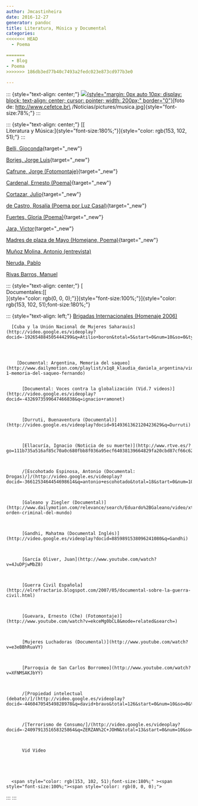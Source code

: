 ```yaml
---
author: Jmcastinheira
date: 2016-12-27
generator: pandoc
title: Literatura, Música y Documental
categories:
<<<<<<< HEAD
  - Poema

=======
  - Blog
- Poema
>>>>>>> 186db3ed77b40c7493a2fedc023e873cd977b3e0

---
```




::: {style="text-align: center;"}
[![](http://www.cefetce.br/Noticias/pictures/musica.jpg){style="margin: 0px auto 10px; display: block; text-align: center; cursor: pointer; width: 200px;"
border="0"}](http://www.cefetce.br/Noticias/pictures/musica.jpg)[foto
de: http://www.cefetce.br\
/Noticias/pictures/musica.jpg]{style="font-size:78%;"}
:::

::: {style="text-align: center;"}
[[\
Literatura y
Música:]{style="font-size:180%;"}]{style="color: rgb(153, 102, 51);"}
:::

[Belli,
Gioconda](http://www.youtube.com/watch?v=POWT2DeXro4){target="_new"}

[Borjes, Jorge
Luis](http://www.youtube.com/watch?v=k24ecC5atfg&mode=related&search=){target="_new"}

[Cafrune, Jorge
(Fotomontaje)](http://www.youtube.com/watch?v=r2fZ2ZiIrqw){target="_new"}

[Cardenal, Ernesto
(Poema)](http://video.google.es/videoplay?docid=-7715314310626077690&q=Ernesto+Cardenal){target="_new"}

[Cortazar,
Julio](http://www.youtube.com/watch?v=Eo7aDGYLQI4&mode=related&search=){target="_new"}

[de Castro, Rosalía (Poema por Luz
Casal)](http://www.youtube.com/watch?v=7wIk8fPzFlU&mode=related&search=){target="_new"}

[Fuertes, Gloria
(Poema)](http://video.google.es/videoplay?docid=-4595909505449602120&q=Gloria+Fuertes){target="_new"}

[Jara,
Victor](http://www.youtube.com/watch?v=UFCFteilx04){target="_new"}

[Madres de plaza de Mayo (Homejane,
Poema)](http://www.youtube.com/watch?v=W3lVvucJRN8){target="_new"}

[Muñoz Molina, Antonio
(entrevista)](http://video.google.es/videoplay?docid=2289975239299425692&q=emilio+calatayud&total=6&start=0&num=10&so=0&type=search&plindex=0)

[Neruda,
Pablo](http://video.google.es/videoplay?docid=-6358739084781563992&amp;q=Pablo+neruda&total=492&start=10&num=10&so=0&type=search&plindex=7)

[Rivas Barros,
Manuel](http://video.google.es/videoplay?docid=-4985796778568256425&q=Manuel+Rivas&total=48&start=0&num=10&so=0&type=search&plindex=4)

::: {style="text-align: center;"}
[\
Documentales:[[\
]{style="color: rgb(0, 0, 0);"}]{style="font-size:100%;"}]{style="color: rgb(153, 102, 51);font-size:180%;"}

::: {style="text-align: left;"}
    [Brigadas Internacionales (Homenaje 2006)](http://www.youtube.com/watch?v=BOX6XiVdcP0) 

    
      [Cuba y la Unión Nacional de Mujeres Saharauis](http://video.google.es/videoplay?docid=-192654884505444299&q=Atilio+boron&total=5&start=0&num=10&so=0&type=search&plindex=1)
    

    
      
        [Documental: Argentina, Memoria del saqueo](http://www.dailymotion.com/playlist/x1q8_klaudia_daniela_argentina/video/xsdw3_parte-1-memoria-del-saqueo-fernando) 
        
        
          [Documental: Voces contra la globalización (Vid.7 videos)](http://video.google.es/videoplay?docid=-4326973599647466838&q=ignacio+ramonet)
        
        
        
          [Durruti, Buenaventura (Documental)](http://video.google.es/videoplay?docid=9149361362120423629&q=Durruti)
        
        
        
          [Ellacuría, Ignacio (Noticia de su muerte)](http://www.rtve.es/?go=111b735a516af85c70a0c680fbb8f036a95ecf64038139664829fa20cbd87cf66c62490b43e71588454dae833b9174e7153a737f072a94a06e784e27b5e4dac99de14604dcb54cb1c3e3bf3488d468e12b390c41b5df44dc2b08402592ac61d5)
        
        
        
          /[Escohotado Espinosa, Antonio (Documental: Drogas)/]/(http://video.google.es/videoplay?docid=-3661253464454698614&q=antonio+escohotado&total=18&start=0&num=10&so=0&type=search&plindex=0/)
        
        
        
          [Galeano y Ziegler (Documental)](http://www.dailymotion.com/relevance/search/Eduardo%2BGaleano/video/xthyt_el-orden-criminal-del-mundo)
        
        
        
          [Gandhi, Mahatma (Documental Inglés)](http://video.google.es/videoplay?docid=8859891538096241080&q=Gandhi)
        
        
        
          [García Oliver, Juan](http://www.youtube.com/watch?v=4JuDPjwMbZ8)
        
        
        
          [Guerra Civil Española](http://elrefractario.blogspot.com/2007/05/documental-sobre-la-guerra-civil.html)
        
        
        
          [Guevara, Ernesto (Che) (Fotomontaje)](http://www.youtube.com/watch?v=ekceMg0bCL8&mode=related&search=)
        
        
        
          [Mujeres Luchadoras (Documental)](http://www.youtube.com/watch?v=e3eBBhRuaVY)
        
        
        
          [Parroquia de San Carlos Borromeo](http://www.youtube.com/watch?v=XFNMSAKJbYY)
        
        
        
          /[Propiedad intelectual (debate)/]/(http://video.google.es/videoplay?docid=-446047054549828978&q=david+bravo&total=126&start=0&num=10&so=0&type=search&plindex=7/)
        
        
        
          /[Terrorismo de Consumo/]/(http://video.google.es/videoplay?docid=-2409791351658325864&q=ZERZAN%2C+JOHN&total=13&start=0&num=10&so=0&type=search&plindex=7/)
        
        
        
          Vid Video
        
      
    

    
      <span style="color: rgb(153, 102, 51);font-size:180%;" ><span style="font-size:100%;"><span style="color: rgb(0, 0, 0);"> 
:::
:::
